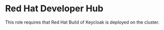 # Red Hat Developer Hub

This role requires that Red Hat Build of Keycloak is deployed on the cluster.
